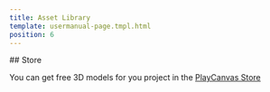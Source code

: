 ```yaml
---
title: Asset Library
template: usermanual-page.tmpl.html
position: 6
---
```


## Store

You can get free 3D models for you project in the [PlayCanvas Store][1]

[1]: http://store.playcanvas.com/

